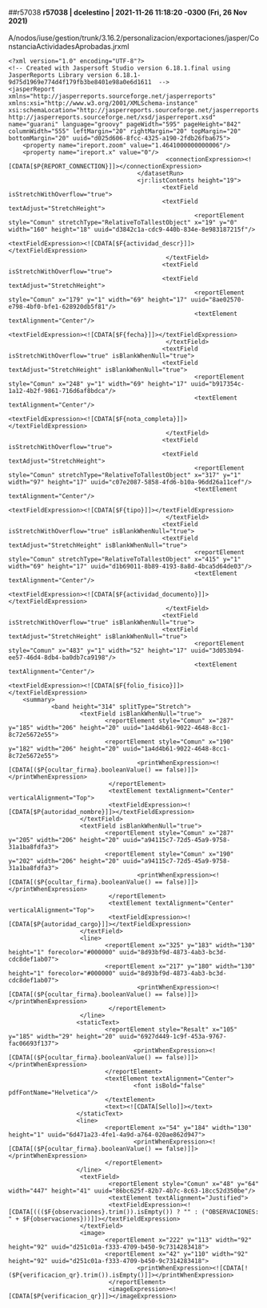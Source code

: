 ##r57038
**r57038 | dcelestino | 2021-11-26 11:18:20 -0300 (Fri, 26 Nov 2021)**
<br></br>
A/nodos/iuse/gestion/trunk/3.16.2/personalizacion/exportaciones/jasper/ConstanciaActividadesAprobadas.jrxml
    
    <?xml version="1.0" encoding="UTF-8"?>
    <!-- Created with Jaspersoft Studio version 6.18.1.final using JasperReports Library version 6.18.1-9d75d1969e774d4f179fb3be8401e98a0e6d1611  -->
    <jasperReport xmlns="http://jasperreports.sourceforge.net/jasperreports" xmlns:xsi="http://www.w3.org/2001/XMLSchema-instance" xsi:schemaLocation="http://jasperreports.sourceforge.net/jasperreports http://jasperreports.sourceforge.net/xsd/jasperreport.xsd" name="guarani" language="groovy" pageWidth="595" pageHeight="842" columnWidth="555" leftMargin="20" rightMargin="20" topMargin="20" bottomMargin="20" uuid="d025d606-8fcc-4325-a190-2fdb26fba675">
        <property name="ireport.zoom" value="1.4641000000000006"/>
        <property name="ireport.x" value="0"/>
                                                <connectionExpression><![CDATA[$P{REPORT_CONNECTION}]]></connectionExpression>
                                        </datasetRun>
                                        <jr:listContents height="19">
                                               <textField isStretchWithOverflow="true">
                                               <textField textAdjust="StretchHeight">
                                                        <reportElement style="Comun" stretchType="RelativeToTallestObject" x="19" y="0" width="160" height="18" uuid="d3842c1a-cdc9-440b-834e-8e983187215f"/>
                                                        <textFieldExpression><![CDATA[$F{actividad_descr}]]></textFieldExpression>
                                                </textField>
                                               <textField isStretchWithOverflow="true">
                                               <textField textAdjust="StretchHeight">
                                                        <reportElement style="Comun" x="179" y="1" width="69" height="17" uuid="8ae02570-e798-4bf0-bfe1-628920db5f81"/>
                                                        <textElement textAlignment="Center"/>
                                                        <textFieldExpression><![CDATA[$F{fecha}]]></textFieldExpression>
                                                </textField>
                                               <textField isStretchWithOverflow="true" isBlankWhenNull="true">
                                               <textField textAdjust="StretchHeight" isBlankWhenNull="true">
                                                        <reportElement style="Comun" x="248" y="1" width="69" height="17" uuid="b917354c-1a12-4b2f-9861-716d6af8bdca"/>
                                                        <textElement textAlignment="Center"/>
                                                        <textFieldExpression><![CDATA[$F{nota_completa}]]></textFieldExpression>
                                                </textField>
                                               <textField isStretchWithOverflow="true">
                                               <textField textAdjust="StretchHeight">
                                                        <reportElement style="Comun" stretchType="RelativeToTallestObject" x="317" y="1" width="97" height="17" uuid="c07e2087-5858-4fd6-b10a-96dd26a11cef"/>
                                                        <textElement textAlignment="Center"/>
                                                        <textFieldExpression><![CDATA[$F{tipo}]]></textFieldExpression>
                                                </textField>
                                               <textField isStretchWithOverflow="true" isBlankWhenNull="true">
                                               <textField textAdjust="StretchHeight" isBlankWhenNull="true">
                                                        <reportElement style="Comun" stretchType="RelativeToTallestObject" x="415" y="1" width="69" height="17" uuid="d1b69011-8b89-4193-8a8d-4bca5d64de03"/>
                                                        <textElement textAlignment="Center"/>
                                                        <textFieldExpression><![CDATA[$F{actividad_documento}]]></textFieldExpression>
                                                </textField>
                                               <textField isStretchWithOverflow="true" isBlankWhenNull="true">
                                               <textField textAdjust="StretchHeight" isBlankWhenNull="true">
                                                        <reportElement style="Comun" x="483" y="1" width="52" height="17" uuid="3d053b94-ee57-46d4-8db4-ba0db7ca9198"/>
                                                        <textElement textAlignment="Center"/>
                                                        <textFieldExpression><![CDATA[$F{folio_fisico}]]></textFieldExpression>
        <summary>
                <band height="314" splitType="Stretch">
                        <textField isBlankWhenNull="true">
                               <reportElement style="Comun" x="287" y="185" width="206" height="20" uuid="1a4d4b61-9022-4648-8cc1-8c72e5672e55">
                               <reportElement style="Comun" x="190" y="182" width="206" height="20" uuid="1a4d4b61-9022-4648-8cc1-8c72e5672e55">
                                        <printWhenExpression><![CDATA[($P{ocultar_firma}.booleanValue() == false)]]></printWhenExpression>
                                </reportElement>
                                <textElement textAlignment="Center" verticalAlignment="Top">
                                <textFieldExpression><![CDATA[$P{autoridad_nombre}]]></textFieldExpression>
                        </textField>
                        <textField isBlankWhenNull="true">
                               <reportElement style="Comun" x="287" y="205" width="206" height="20" uuid="a94115c7-72d5-45a9-9758-31a1ba8fdfa3">
                               <reportElement style="Comun" x="190" y="202" width="206" height="20" uuid="a94115c7-72d5-45a9-9758-31a1ba8fdfa3">
                                        <printWhenExpression><![CDATA[($P{ocultar_firma}.booleanValue() == false)]]></printWhenExpression>
                                </reportElement>
                                <textElement textAlignment="Center" verticalAlignment="Top">
                                <textFieldExpression><![CDATA[$P{autoridad_cargo}]]></textFieldExpression>
                        </textField>
                        <line>
                               <reportElement x="325" y="183" width="130" height="1" forecolor="#000000" uuid="8d93bf9d-4873-4ab3-bc3d-cdc8def1ab07">
                               <reportElement x="217" y="180" width="130" height="1" forecolor="#000000" uuid="8d93bf9d-4873-4ab3-bc3d-cdc8def1ab07">
                                        <printWhenExpression><![CDATA[($P{ocultar_firma}.booleanValue() == false)]]></printWhenExpression>
                                </reportElement>
                        </line>
                       <staticText>
                               <reportElement style="Resalt" x="105" y="185" width="29" height="20" uuid="6927d449-1c9f-453a-9767-fac06693f137">
                                       <printWhenExpression><![CDATA[($P{ocultar_firma}.booleanValue() == false)]]></printWhenExpression>
                               </reportElement>
                               <textElement textAlignment="Center">
                                       <font isBold="false" pdfFontName="Helvetica"/>
                               </textElement>
                               <text><![CDATA[Sello]]></text>
                       </staticText>
                       <line>
                               <reportElement x="54" y="184" width="130" height="1" uuid="6d471a23-4fe1-4a9d-a764-020ae862d947">
                                       <printWhenExpression><![CDATA[($P{ocultar_firma}.booleanValue() == false)]]></printWhenExpression>
                               </reportElement>
                       </line>
                        <textField>
                                <reportElement style="Comun" x="48" y="64" width="447" height="41" uuid="86bc625f-82b7-4b7c-8c63-18cc52d350be"/>
                                <textElement textAlignment="Justified">
                                <textFieldExpression><![CDATA[((($F{observaciones}.trim()).isEmpty()) ? "" : ("OBSERVACIONES: " + $F{observaciones}))]]></textFieldExpression>
                        </textField>
                        <image>
                               <reportElement x="222" y="113" width="92" height="92" uuid="d251c01a-f333-4709-b450-9c7314283418">
                               <reportElement x="42" y="110" width="92" height="92" uuid="d251c01a-f333-4709-b450-9c7314283418">
                                        <printWhenExpression><![CDATA[!($P{verificacion_qr}.trim()).isEmpty()]]></printWhenExpression>
                                </reportElement>
                                <imageExpression><![CDATA[$P{verificacion_qr}]]></imageExpression>
